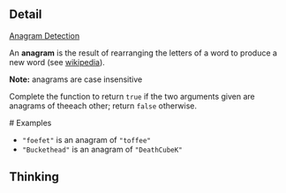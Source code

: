 ## Detail

[Anagram Detection](https://www.codewars.com/kata/anagram-detection/train/haskell)

An **anagram** is the result of rearranging the letters of a word to produce a new word (see [wikipedia](https://en.wikipedia.org/wiki/Anagram)).

**Note:** anagrams are case insensitive

Complete the function to return `true` if the two arguments given are anagrams of theeach other; return `false` otherwise.

\# Examples

- `"foefet"` is an anagram of `"toffee"`
- `"Buckethead"` is an anagram of `"DeathCubeK"`

## Thinking